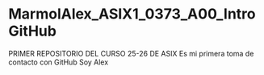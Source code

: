 # MarmolAlex_ASIX1_0373_A00_IntroGitHub
PRIMER REPOSITORIO DEL CURSO 25-26 DE ASIX
Es mi primera toma de contacto con GitHub
Soy Alex